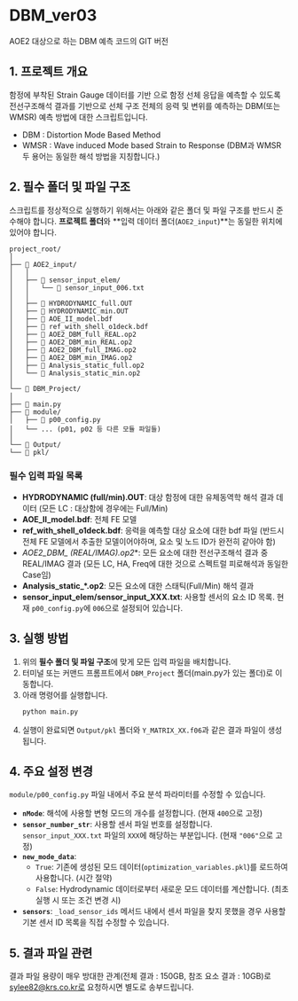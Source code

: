 # DBM_ver03
AOE2 대상으로 하는 DBM 예측 코드의 GIT 버전

## 1. 프로젝트 개요

함정에 부착된 Strain Gauge 데이터를 기반 으로 함정 선체 응답을 예측할 수 있도록 전선구조해석 결과를 기반으로 선체 구조 전체의 응력 및 변위를 예측하는 DBM(또는 WMSR) 예측 방법에 대한 스크립트입니다. 

* DBM : Distortion Mode Based Method
* WMSR : Wave induced Mode based Strain to Response (DBM과 WMSR 두 용어는 동일한 해석 방법을 지칭합니다.)

## 2. 필수 폴더 및 파일 구조

스크립트를 정상적으로 실행하기 위해서는 아래와 같은 폴더 및 파일 구조를 반드시 준수해야 합니다. **프로젝트 폴더**와 **입력 데이터 폴더(`AOE2_input`)**는 동일한 위치에 있어야 합니다.
```
project_root/
│
├── 📂 AOE2_input/
│   │
│   ├── 📂 sensor_input_elem/
│   │   └── 📄 sensor_input_006.txt
│   │
│   ├── 📄 HYDRODYNAMIC_full.OUT
│   ├── 📄 HYDRODYNAMIC_min.OUT
│   ├── 📄 AOE_II_model.bdf
│   ├── 📄 ref_with_shell_o1deck.bdf
│   ├── 📄 AOE2_DBM_full_REAL.op2
│   ├── 📄 AOE2_DBM_min_REAL.op2
│   ├── 📄 AOE2_DBM_full_IMAG.op2
│   ├── 📄 AOE2_DBM_min_IMAG.op2
│   ├── 📄 Analysis_static_full.op2
│   └── 📄 Analysis_static_min.op2
│
└── 📂 DBM_Project/
│
├── 📄 main.py
├── 📂 module/
│   ├── 📄 p00_config.py
│   └── ... (p01, p02 등 다른 모듈 파일들)
│
└── 📂 Output/
└── 📂 pkl/
```

### 필수 입력 파일 목록

-   **HYDRODYNAMIC (full/min).OUT**: 대상 함정에 대한 유체동역학 해석 결과 데이터 (모든 LC : 대상함에 경우에는 Full/Min)
-   **AOE_II_model.bdf**: 전체 FE 모델
-   **ref_with_shell_o1deck.bdf**: 응력을 예측할 대상 요소에 대한 bdf 파일 (반드시 전체 FE 모델에서 추출한 모델이어야하며, 요소 및 노드 ID가 완전히 같아야 함)
-   **AOE2_DBM_* (REAL/IMAG).op2**: 모든 요소에 대한 전선구조해석 결과 중 REAL/IMAG 결과 (모든 LC, HA, Freq에 대한 것으로 스펙트럴 피로해석과 동일한 Case임)
-   **Analysis_static_*.op2**: 모든 요소에 대한 스태틱(Full/Min) 해석 결과 
-   **sensor_input_elem/sensor_input_XXX.txt**: 사용할 센서의 요소 ID 목록. 현재 `p00_config.py`에 `006`으로 설정되어 있습니다.

## 3. 실행 방법

1.  위의 **필수 폴더 및 파일 구조**에 맞게 모든 입력 파일을 배치합니다.
2.  터미널 또는 커맨드 프롬프트에서 `DBM_Project` 폴더(main.py가 있는 폴더)로 이동합니다.
3.  아래 명령어를 실행합니다.
    ```bash
    python main.py
    ```
4.  실행이 완료되면 `Output/pkl` 폴더와 `Y_MATRIX_XX.f06`과 같은 결과 파일이 생성됩니다.

## 4. 주요 설정 변경

`module/p00_config.py` 파일 내에서 주요 분석 파라미터를 수정할 수 있습니다.

-   **`nMode`**: 해석에 사용할 변형 모드의 개수를 설정합니다. (현재 `400`으로 고정)
-   **`sensor_number_str`**: 사용할 센서 파일 번호를 설정합니다. `sensor_input_XXX.txt` 파일의 `XXX`에 해당하는 부분입니다. (현재 `"006"`으로 고정)
-   **`new_mode_data`**:
    -   `True`: 기존에 생성된 모드 데이터(`optimization_variables.pkl`)를 로드하여 사용합니다. (시간 절약)
    -   `False`: Hydrodynamic 데이터로부터 새로운 모드 데이터를 계산합니다. (최초 실행 시 또는 조건 변경 시)
-   **`sensors`**: `_load_sensor_ids` 메서드 내에서 센서 파일을 찾지 못했을 경우 사용할 기본 센서 ID 목록을 직접 수정할 수 있습니다.

## 5. 결과 파일 관련

결과 파일 용량이 매우 방대한 관계(전체 결과 : 150GB, 참조 요소 결과 : 10GB)로 sylee82@krs.co.kr로 요청하시면 별도로 송부드립니다.
